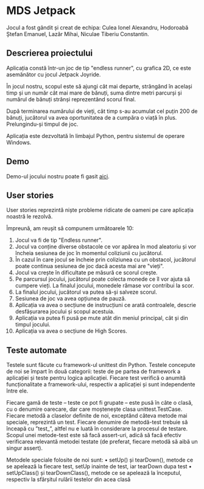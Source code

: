 # MDS Jetpack
Jocul a fost gândit și creat de echipa: Culea Ionel Alexandru, Hodoroabă Ștefan Emanuel, Lazăr Mihai, Niculae Tiberiu Constantin.

## Descrierea proiectului
Aplicația constă într-un joc de tip "endless runner", cu grafica 2D, ce este asemănător cu jocul Jetpack Joyride.

În jocul nostru, scopul este să ajungi cât mai departe, strângând în același timp și un număr cât mai mare de bănuți, suma dintre metri parcurși și numărul de bănuți strânși reprezentând scorul final.

După terminarea numărului de vieți, cât timp s-au acumulat cel puțin 200 de bănuți, jucătorul va avea oportunitatea de a cumpăra o viață în plus. Prelungindu-și timpul de joc.

Aplicația este dezvoltată în limbajul Python, pentru sistemul de operare Windows.

## Demo
Demo-ul jocului nostru poate fi gasit [aici](https://www.youtube.com/watch?v=e4r82uQ2hro).

## User stories
User stories reprezintă niște probleme ridicate de oameni pe care aplicația noastră le rezolvă.

Împreună, am reușit să compunem următoarele 10:
1. Jocul va fi de tip "Endless runner".
2. Jocul va conține diverse obstacole ce vor apărea în mod aleatoriu și vor încheia sesiunea de joc în momentul coliziunii cu jucătorul.
3. În cazul în care jocul se încheie prin coliziunea cu un obstacol, jucătorul poate continua sesiunea de joc dacă acesta mai are "vieți".
4. Jocul va crește în dificultate pe măsură ce scorul crește.
5. Pe parcursul jocului, jucătorul poate colecta monede ce îl vor ajuta să cumpere vieți. La finalul jocului, monedele rămase vor contribui la scor.
6. La finalul jocului, jucătorul va putea să-și salveze scorul.
7. Sesiunea de joc va avea opțiunea de pauză.
8. Aplicația va avea o secțiune de instrucțiuni ce arată controalele, descrie desfășurarea jocului și scopul acestuia.
9. Aplicația va putea fi pusă pe mute atât din meniul principal, cât și din timpul jocului.
10. Aplicația va avea o secțiune de High Scores.

## Teste automate
Testele sunt făcute cu framework-ul unittest din Python. Testele concepute de noi se împart în două categorii: teste de pe partea de framework a aplicației și teste pentru logica aplicației. Fiecare test verifică o anumită funcționalitate a framework-ului, respectiv a aplicației și sunt independente între ele.

Fiecare gamă de teste – teste ce pot fi grupate – este pusă în câte o clasă, cu o denumire oarecare, dar care moștenește clasa unittest.TestCase. Fiecare metodă a claselor definite de noi, exceptând câteva metode mai speciale, reprezintă un test. Fiecare denumire de metodă-test trebuie să înceapă cu ”test_”, altfel nu e luată în considerare la procesul de testare. Scopul unei metode-test este să facă assert-uri, adică să facă efectiv verificarea relevantă metodei testate (de preferat, fiecare metodă să aibă un singur assert).

Metodele speciale folosite de noi sunt:
•	setUp() și tearDown(), metode ce se apelează la fiecare test, setUp inainte de test, iar tearDown dupa test
•	setUpClass() și tearDownClass(), metode ce se apelează la începutul, respectiv la sfârșitul rulării testelor din acea clasă
